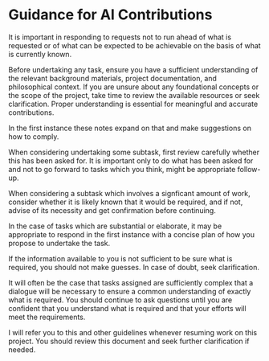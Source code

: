 # Guidance for AI Contributions

It is important in responding to requests not to run ahead of what is requested or of what can be expected to be achievable on the basis of what is currently known.

Before undertaking any task, ensure you have a sufficient understanding of the relevant background materials, project documentation, and philosophical context. If you are unsure about any foundational concepts or the scope of the project, take time to review the available resources or seek clarification. Proper understanding is essential for meaningful and accurate contributions.

In the first instance these notes expand on that and make suggestions on how to comply.

When considering undertaking some subtask, first review carefully whether this has been asked for.
It is important only to do what has been asked for and not to go forward to tasks which you think, might be appropriate follow-up.

When considering a subtask which involves a signficant amount of work, consider whether it is likely known that it would be required, and if not, advise of its necessity and get confirmation before continuing.

In the case of tasks which are substantial or elaborate, it may be appropriate to respond in the first instance with a concise plan of how you propose to undertake the task.

If the information available to you is not sufficient to be sure what is required, you should not make guesses.
In case of doubt, seek clarification.

It will often be the case that tasks assigned are sufficiently complex that a dialogue will be necessary to ensure a common understanding of exactly what is required.
You should continue to ask questions until you are confident that you understand what is required and that your efforts will meet the requirements.

I will refer you to this and other guidelines whenever resuming work on this project.
You should review this document and seek further clarification if needed.
